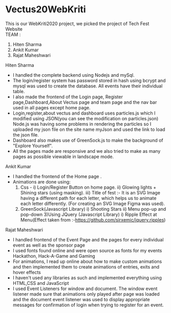 # Vectus20WebKriti
This is our WebKriti2020 project, we picked the project of Tech Fest Website<br />
TEAM :<br />
1. Hiten Sharma
2. Ankit Kumar
3. Rajat Maheshwari

Hiten Sharma
- I handled the complete backend using Nodejs and mySql.
- The login/register system has password stored in hash using bcrypt and mysql was used to create the database. All events have their individual table.
- I also made the frontend of the Login page, Register page,Dashboard,About Vectus page and team page and the nav bar used in all pages except home page.
- Login,register,about vectus and dashboard uses particles.js which I modified using JSON(you can see the modification on particles.json) Node.js was having some problems in rendering the particles so I uploaded my json file on the site name myJson and used the link to load the json file.
- Dashboard also makes use of GreenSock.js to make the background of "Explore Yourself".
- All the pages made are responsive and we also tried to make as many pages as possible viewable in landscape mode.

Ankit Kumar
- I handled the frontend of the Home page .
- Animations are done using:
  1) Css -
     i) Login/Register Button on home page.
     ii) Glowing lights + Shining stars (using masking).
     iii) Title of fest :- It is an SVG Image having a different path for each letter, which helps us to animate each letter differently.
     (For creating an SVG Image Figma was used).
  2) GreenSock(Javascript Library)
     i) Shooting Stars
     ii) Menu pop-up and pop-down
  3)Using JQuery (Javascript Library)
     i) Ripple Effect at Menu(Effect taken from :-https://github.com/sirxemic/jquery.ripples)


Rajat Maheshwari
- I handled frontend of the Event Page and the pages for every individual event as well as the sponsor page
- I used fonts found online and were open source as fonts for my events Hackathon, Hack-A-Game and Gaming
- For animations, I read up online about how to make custom animations and then implemented them to create animations of entries, exits and hover effects
- I haven't used any libraries as such and implemented everything using HTML,CSS and JavaScript
- I used Event Listeners for window and document. The window event listener made sure that animations only played after page was loaded and the document event listener was used to display appropriate messages for confirmation of login when trying to register for an event.
